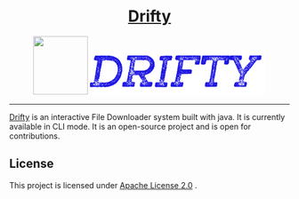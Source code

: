 <h1 align=center><a href="https://github.com/SaptarshiSarkar12/Drifty">Drifty</a></h1>
<p align="center" float="center">
    <img src="https://github.com/SaptarshiSarkar12/Drifty/blob/master/Drifty.ico" width="98" height="105">
    <img src="https://github.com/SaptarshiSarkar12/Drifty/blob/master/Drifty%20Banner.png" height="80">
</p>

---
[Drifty](https://github.com/SaptarshiSarkar12/Drifty/) is an interactive File Downloader system built with java. It is currently available in CLI mode. It is an open-source project and is open for contributions. 

## License
This project is licensed under [Apache License 2.0](https://github.com/SaptarshiSarkar12/Drifty/blob/master/LICENSE) .
